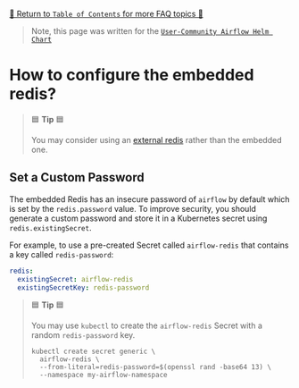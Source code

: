 [🔗 Return to `Table of Contents` for more FAQ topics 🔗](https://github.com/airflow-helm/charts/tree/main/charts/airflow#frequently-asked-questions)

> Note, this page was written for the [`User-Community Airflow Helm Chart`](https://github.com/airflow-helm/charts/tree/main/charts/airflow)

# How to configure the embedded redis?

> 🟦 __Tip__ 🟦
>
> You may consider using an [external redis](external-redis.md) rather than the embedded one.

## Set a Custom Password

The embedded Redis has an insecure password of `airflow` by default which is set by the `redis.password` value.
To improve security, you should generate a custom password and store it in a Kubernetes secret using `redis.existingSecret`.

For example, to use a pre-created Secret called `airflow-redis` that contains a key called `redis-password`:

```yaml
redis:
  existingSecret: airflow-redis
  existingSecretKey: redis-password
```

> 🟦 __Tip__ 🟦
>
> You may use `kubectl` to create the `airflow-redis` Secret with a random `redis-password` key.
>
> ```shell
> kubectl create secret generic \
>   airflow-redis \
>   --from-literal=redis-password=$(openssl rand -base64 13) \
>   --namespace my-airflow-namespace
> ```
